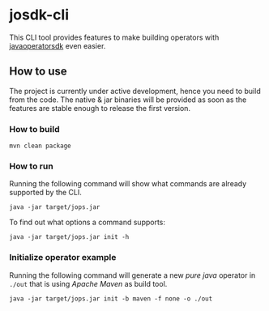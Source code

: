 josdk-cli
=======

This CLI tool provides features to make building operators with [javaoperatorsdk](https://github.com/java-operator-sdk/java-operator-sdk) even easier.

## How to use

The project is currently under active development, hence you need to build from the code. The native & jar binaries will be provided as soon as the features are stable enough to release the first version.

### How to build

```
mvn clean package
```

### How to run

Running the following command will show what commands are already supported by the CLI.
```
java -jar target/jops.jar 
```

To find out what options a command supports:
```
java -jar target/jops.jar init -h
```

### Initialize operator example

Running the following command will generate a new *pure java* operator in `./out` that is using *Apache Maven* as build tool.

```
java -jar target/jops.jar init -b maven -f none -o ./out
```
